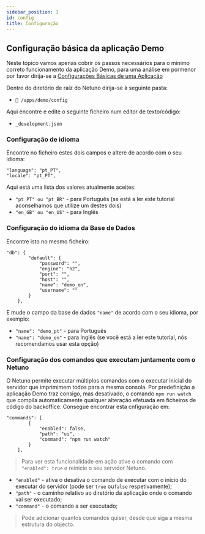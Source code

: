 ```yaml
---
sidebar_position: 1
id: config
title: Configuração
---
```


## Configuração básica da aplicação Demo

Neste tópico vamos apenas cobrir os passos necessários para o mínimo correto funcionamento da aplicação Demo, para uma análise em pormenor por favor dirija-se a [Configurações Básicas de uma Aplicação](../explore/configuration)

Dentro do diretório de raíz do Netuno dirija-se à seguinte pasta:

* `📂 /apps/demo/config`

Aqui encontre e edite o seguinte ficheiro num editor de texto/código:

* `_development.json`

### Configuração de idioma

Encontre no ficheiro estes dois campos e altere de acordo com o seu idioma:

```
"language": "pt_PT",
"locale": "pt_PT", 
```
Aqui está uma lista dos valores atualmente aceites:

* ```"pt_PT" ou "pt_BR"``` - para Português (se está a ler este tutorial aconselhamos que utilize um destes dois)
* ```"en_GB" ou "en_US"``` - para Inglês

### Configuração do idioma da Base de Dados

Encontre isto no mesmo ficheiro:

```
"db": {
        "default": {
            "password": "",
            "engine": "h2",
            "port": "",
            "host": "",
            "name": "demo_en",
            "username": ""
        }
    },
```

E mude o campo da base de dados ```"name"``` de acordo com o seu idioma, por exemplo:

* ```"name": "demo_pt"``` - para Português
* ```"name": "demo_en"``` - para Inglês (se você está a ler este tutorial, nós recomendamos usar esta opção)

### Configuração dos comandos que executam juntamente com o Netuno

O Netuno permite executar múltiplos comandos com o executar inicial do servidor que imprimimem todos para a mesma consola. Por predefinição a aplicação Demo traz consigo, mas desativado, o comando ``` npm run watch ``` que compila automaticamente qualquer alteração efetuada em ficheiros de código do backoffice.
Consegue encontrar esta cnfiguração em:

```
"commands": [
        {
            "enabled": false,
            "path": "ui",
            "command": "npm run watch"
        }
    ],
```

> Para ver esta funcionalidade em ação ative o comando com `"enabled": true` e reinicie o seu servidor Netuno. 

* ```"enabled"``` - ativa o desativa o comando de executar com o início do executar do servidor (pode ser ```true``` ou```false``` respetivamente);
* ```"path"``` - o caminho relativo ao diretório da aplicação onde o comando vai ser executado;
* ```"command"``` - o comando a ser executado;

>Pode adicionar quantos comandos quiser, desde que siga a mesma estrutura do objecto.